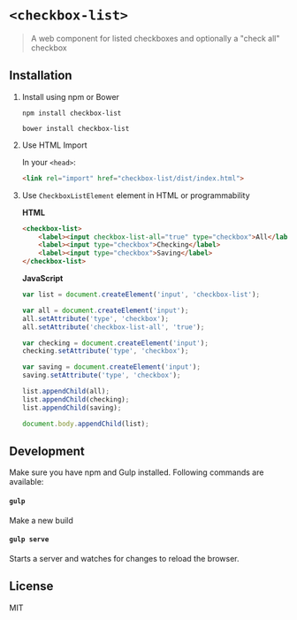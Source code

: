 # `<checkbox-list>`

> A web component for listed checkboxes and optionally a "check all" checkbox

## Installation

1. Install using npm or Bower

    ```shell
    npm install checkbox-list
    ```

    ```shell
    bower install checkbox-list
    ```

2. Use HTML Import 
    
    In your `<head>`:

    ```html
    <link rel="import" href="checkbox-list/dist/index.html">
    ```
3. Use `CheckboxListElement` element in HTML or programmability 
    
    **HTML**
    ```html
    <checkbox-list>
        <label><input checkbox-list-all="true" type="checkbox">All</label>
        <label><input type="checkbox">Checking</label>
        <label><input type="checkbox">Saving</label>
    </checkbox-list>
    ```

    **JavaScript**
    ```js
    var list = document.createElement('input', 'checkbox-list');
    
    var all = document.createElement('input');
    all.setAttribute('type', 'checkbox');
    all.setAttribute('checkbox-list-all', 'true');

    var checking = document.createElement('input');
    checking.setAttribute('type', 'checkbox');

    var saving = document.createElement('input');
    saving.setAttribute('type', 'checkbox');

    list.appendChild(all);
    list.appendChild(checking);
    list.appendChild(saving);

    document.body.appendChild(list);

    ```

## Development

Make sure you have npm and Gulp installed. Following commands are available:

#### `gulp`
Make a new build

#### `gulp serve`
Starts a server and watches for changes to reload the browser.

## License
MIT

